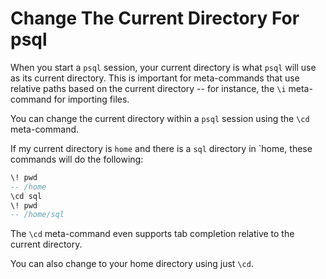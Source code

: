 # Change The Current Directory For psql

When you start a `psql` session, your current directory is what `psql` will use as its current directory. This is important for meta-commands that use relative paths based on the current directory -- for instance, the `\i` meta-command for importing files.

You can change the current directory within a `psql` session using the `\cd` meta-command.

If my current directory is `home` and there is a `sql` directory in \`home, these commands will do the following:

```sql
\! pwd
-- /home
\cd sql
\! pwd
-- /home/sql
```

The `\cd` meta-command even supports tab completion relative to the current directory.

You can also change to your home directory using just `\cd`.
